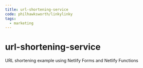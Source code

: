 ```yaml
---
title: url-shortening-service
code: philhawksworth/linkylinky
tags: 
  - marketing
---
```


# url-shortening-service

URL shortening example using Netlify Forms and Netlify Functions

